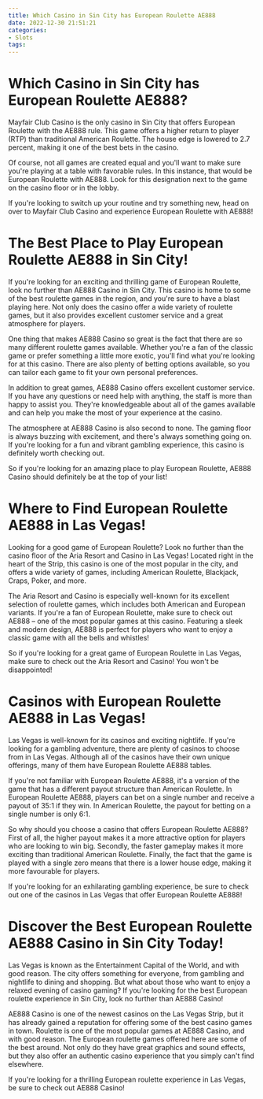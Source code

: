 ```yaml
---
title: Which Casino in Sin City has European Roulette AE888
date: 2022-12-30 21:51:21
categories:
- Slots
tags:
---
```



#  Which Casino in Sin City has European Roulette AE888?

Mayfair Club Casino is the only casino in Sin City that offers European Roulette with the AE888 rule. This game offers a higher return to player (RTP) than traditional American Roulette. The house edge is lowered to 2.7 percent, making it one of the best bets in the casino.

Of course, not all games are created equal and you'll want to make sure you're playing at a table with favorable rules. In this instance, that would be European Roulette with AE888. Look for this designation next to the game on the casino floor or in the lobby.

If you're looking to switch up your routine and try something new, head on over to Mayfair Club Casino and experience European Roulette with AE888!

#  The Best Place to Play European Roulette AE888 in Sin City!

If you're looking for an exciting and thrilling game of European Roulette, look no further than AE888 Casino in Sin City. This casino is home to some of the best roulette games in the region, and you're sure to have a blast playing here. Not only does the casino offer a wide variety of roulette games, but it also provides excellent customer service and a great atmosphere for players.

One thing that makes AE888 Casino so great is the fact that there are so many different roulette games available. Whether you're a fan of the classic game or prefer something a little more exotic, you'll find what you're looking for at this casino. There are also plenty of betting options available, so you can tailor each game to fit your own personal preferences.

In addition to great games, AE888 Casino offers excellent customer service. If you have any questions or need help with anything, the staff is more than happy to assist you. They're knowledgeable about all of the games available and can help you make the most of your experience at the casino.

The atmosphere at AE888 Casino is also second to none. The gaming floor is always buzzing with excitement, and there's always something going on. If you're looking for a fun and vibrant gambling experience, this casino is definitely worth checking out.

So if you're looking for an amazing place to play European Roulette, AE888 Casino should definitely be at the top of your list!

#  Where to Find European Roulette AE888 in Las Vegas!

Looking for a good game of European Roulette? Look no further than the casino floor of the Aria Resort and Casino in Las Vegas! Located right in the heart of the Strip, this casino is one of the most popular in the city, and offers a wide variety of games, including American Roulette, Blackjack, Craps, Poker, and more.

The Aria Resort and Casino is especially well-known for its excellent selection of roulette games, which includes both American and European variants. If you're a fan of European Roulette, make sure to check out AE888 – one of the most popular games at this casino. Featuring a sleek and modern design, AE888 is perfect for players who want to enjoy a classic game with all the bells and whistles!

So if you're looking for a great game of European Roulette in Las Vegas, make sure to check out the Aria Resort and Casino! You won't be disappointed!

#  Casinos with European Roulette AE888 in Las Vegas!

Las Vegas is well-known for its casinos and exciting nightlife. If you're looking for a gambling adventure, there are plenty of casinos to choose from in Las Vegas. Although all of the casinos have their own unique offerings, many of them have European Roulette AE888 tables.

If you're not familiar with European Roulette AE888, it's a version of the game that has a different payout structure than American Roulette. In European Roulette AE888, players can bet on a single number and receive a payout of 35:1 if they win. In American Roulette, the payout for betting on a single number is only 6:1.

So why should you choose a casino that offers European Roulette AE888? First of all, the higher payout makes it a more attractive option for players who are looking to win big. Secondly, the faster gameplay makes it more exciting than traditional American Roulette. Finally, the fact that the game is played with a single zero means that there is a lower house edge, making it more favourable for players.

If you're looking for an exhilarating gambling experience, be sure to check out one of the casinos in Las Vegas that offer European Roulette AE888!

#  Discover the Best European Roulette AE888 Casino in Sin City Today!

Las Vegas is known as the Entertainment Capital of the World, and with good reason. The city offers something for everyone, from gambling and nightlife to dining and shopping. But what about those who want to enjoy a relaxed evening of casino gaming? If you're looking for the best European roulette experience in Sin City, look no further than AE888 Casino!

AE888 Casino is one of the newest casinos on the Las Vegas Strip, but it has already gained a reputation for offering some of the best casino games in town. Roulette is one of the most popular games at AE888 Casino, and with good reason. The European roulette games offered here are some of the best around. Not only do they have great graphics and sound effects, but they also offer an authentic casino experience that you simply can't find elsewhere.

If you're looking for a thrilling European roulette experience in Las Vegas, be sure to check out AE888 Casino!